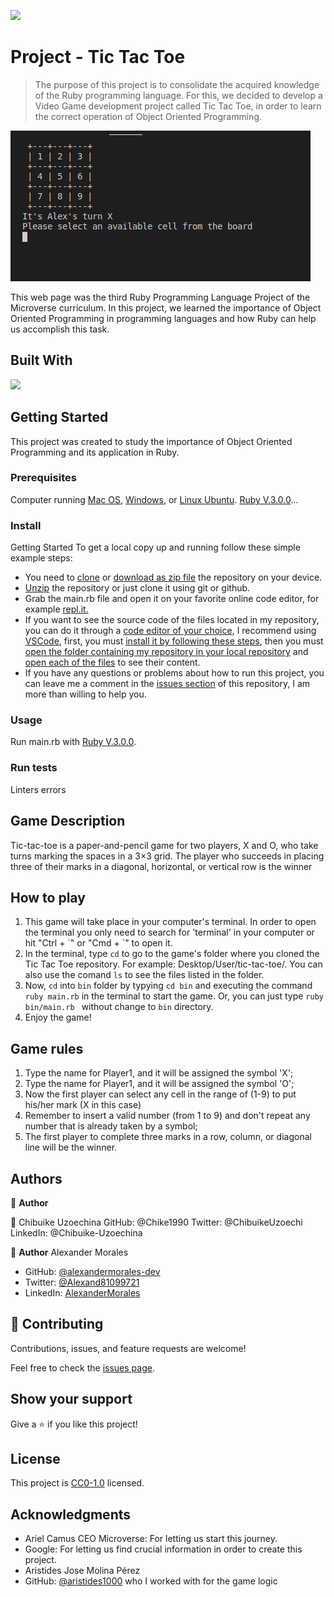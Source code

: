 ![](<https://img.shields.io/badge/-Ruby-rgb(199%2C%2032%2C%2039)?style=plastic&logo=ruby>)

# Project - Tic Tac Toe

> The purpose of this project is to consolidate the acquired knowledge of the Ruby programming language. For this, we decided to develop a Video Game development project called Tic Tac Toe, in order to learn the correct operation of Object Oriented Programming.

![screenshot](./app_screenshot.png)

This web page was the third Ruby Programming Language Project of the Microverse curriculum.
In this project, we learned the importance of Object Oriented Programming in programming languages and how Ruby can help us accomplish this task.

## Built With

![](<https://img.shields.io/badge/-Ruby-rgb(199%2C%2032%2C%2039)?style=plastic&logo=ruby>)

## Getting Started

This project was created to study the importance of Object Oriented Programming and its application in Ruby.

### Prerequisites

Computer running [Mac OS](https://www.apple.com/macos/big-sur/), [Windows](https://www.microsoft.com/en-us/software-download/windows10), or [Linux Ubuntu](https://ubuntu.com/download). [Ruby V.3.0.0](https://www.ruby-lang.org/es/downloads/)...

### Install

Getting Started
To get a local copy up and running follow these simple example steps:

- You need to [clone](https://docs.github.com/en/github/creating-cloning-and-archiving-repositories/cloning-a-repository) or [download as zip file](https://www.itprotoday.com/mobile-management-and-security/how-do-i-download-files-github) the repository on your device.
- [Unzip](http://www.e7z.org/open-zip.htm) the repository or just clone it using git or github.
- Grab the main.rb file and open it on your favorite online code editor, for example [repl.it.](https://replit.com/)
- If you want to see the source code of the files located in my repository, you can do it through a [code editor of your choice](https://www.elegantthemes.com/blog/resources/best-code-editors), I recommend using [VSCode](https://code.visualstudio.com/), first, you must [install it by following these steps](https://code.visualstudio.com/docs), then you must [open the folder containing my repository in your local repository](https://thisdavej.com/right-click-on-windows-folder-and-open-with-visual-studio-code/#:~:text=You%20can%20now%20navigate%20to,with%20VS%20Code%E2%80%9D%20as%20well.) and [open each of the files](https://code.visualstudio.com/docs/editor/editingevolved) to see their content.
- If you have any questions or problems about how to run this project, you can leave me a comment in the [issues section](https://github.com/aristides1000/tic_tac_toe_project/issues) of this repository, I am more than willing to help you.

### Usage

Run main.rb with [Ruby V.3.0.0](https://www.ruby-lang.org/es/downloads/).

### Run tests

Linters errors

## Game Description

Tic-tac-toe is a paper-and-pencil game for two players, X and O, who take turns marking the spaces in a 3×3 grid. The player who succeeds in placing three of their marks in a diagonal, horizontal, or vertical row is the winner

## How to play

1. This game will take place in your computer's terminal. In order to open the terminal you only need to search for 'terminal' in your computer or hit "Ctrl + \`" or "Cmd + `" to open it.
2. In the terminal, type `cd` to go to the game's folder where you cloned the Tic Tac Toe repository. For example: Desktop/User/tic-tac-toe/. You can also use the comand `ls` to see the files listed in the folder.
3. Now, `cd` into `bin` folder by typying `cd bin` and executing the command `ruby main.rb` in the terminal to start the game. Or, you can just type `ruby bin/main.rb ` without change to `bin` directory.
4. Enjoy the game!

## Game rules

1. Type the name for Player1, and it will be assigned the symbol 'X';
2. Type the name for Player1, and it will be assigned the symbol 'O';
3. Now the first player can select any cell in the range of (1-9) to put his/her mark (X in this case)
4. Remember to insert a valid number (from 1 to 9) and don't repeat any number that is already taken by a symbol;
5. The first player to complete three marks in a row, column, or diagonal line will be the winner.

## Authors

👤 **Author**

👤 Chibuike Uzoechina 
GitHub: @Chike1990
Twitter: @ChibuikeUzoechi 
LinkedIn: @Chibuike-Uzoechina 

👤 **Author**
Alexander Morales

- GitHub: [@alexandermorales-dev](https://github.com/alexandermorales-dev/)
- Twitter: [@Alexand81099721](https://twitter.com/Alexand81099721)
- LinkedIn: [AlexanderMorales](https://www.linkedin.com/in/alexander-morales-b8539898/)

## 🤝 Contributing

Contributions, issues, and feature requests are welcome!

Feel free to check the [issues page](https://github.com/aristides1000/tic_tac_toe_project/issues).

## Show your support

Give a ⭐️ if you like this project!

## License

This project is [CC0-1.0](LICENSE) licensed.

## Acknowledgments

- Ariel Camus CEO Microverse: For letting us start this journey.
- Google: For letting us find crucial information in order to create this project.
- Aristides Jose Molina Pérez
- GitHub: [@aristides1000](https://github.com/aristides1000) who I worked with for the game logic

